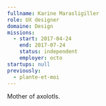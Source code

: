 ```yaml
---
fullname: Karine Marasligiller
role: UX designer
domaine: Design
missions:
  - start: 2017-04-24
    end: 2017-07-24
    status: independent
    employer: octo
startups: null
previously:
  - plante-et-moi
---
```

Mother of axolotls.